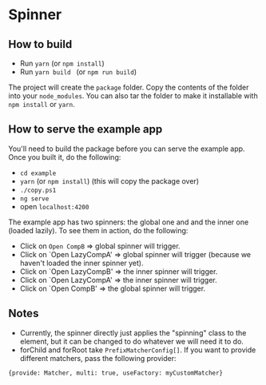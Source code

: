 # Spinner

## How to build

* Run `yarn` (or `npm install`)
* Run `yarn build ` (or `npm run build`)

The project will create the `package` folder. Copy the contents of the folder into your `node_modules`. You can also tar the folder to make it installable with `npm install` or `yarn`.

## How to serve the example app

You'll need to build the package before you can serve the example app. Once you built it, do the following:

* `cd example`
* `yarn` (or `npm install`) (this will copy the package over)
* `./copy.ps1`
* `ng serve`
* open `localhost:4200`

The example app has two spinners: the global one and and the inner one (loaded lazily). To see them in action, do the following:

* Click on `Open CompB` => global spinner will trigger.
* Click on `Open LazyCompA' => global spinner will trigger (because we haven't loaded the inner spinner yet).
* Click on `Open LazyCompB' => the inner spinner will trigger. 
* Click on `Open LazyCompA' => the inner spinner will trigger. 
* Click on `Open CompB' => the global spinner will trigger. 


## Notes

* Currently, the spinner directly just applies the "spinning" class to the element, but it can be changed to do whatever we will need it to do.
* forChild and forRoot take `PrefixMatcherConfig[]`. If you want to provide different matchers, pass the following provider:

```
{provide: Matcher, multi: true, useFactory: myCustomMatcher}
```